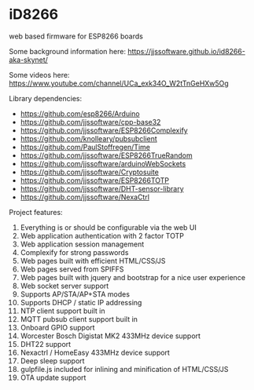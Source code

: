 # iD8266
web based firmware for ESP8266 boards

Some background information here: https://jjssoftware.github.io/id8266-aka-skynet/

Some videos here: https://www.youtube.com/channel/UCa_exk34O_W2tTnGeHXw5Og

Library dependencies:

* https://github.com/esp8266/Arduino 
* https://github.com/jjssoftware/cpp-base32
* https://github.com/jjssoftware/ESP8266Complexify
* https://github.com/knolleary/pubsubclient
* https://github.com/PaulStoffregen/Time
* https://github.com/jjssoftware/ESP8266TrueRandom
* https://github.com/jjssoftware/arduinoWebSockets
* https://github.com/jjssoftware/Cryptosuite
* https://github.com/jjssoftware/ESP8266TOTP
* https://github.com/jjssoftware/DHT-sensor-library
* https://github.com/jjssoftware/NexaCtrl

Project features:

1. Everything is or should be configurable via the web UI
2. Web application authentication with 2 factor TOTP
2. Web application session management
3. Complexify for strong passwords
4. Web pages built with efficient HTML/CSS/JS 
5. Web pages served from SPIFFS
6. Web pages built with jquery and bootstrap for a nice user experience
7. Web socket server support
8. Supports AP/STA/AP+STA modes
9. Supports DHCP / static IP addressing
10. NTP client support built in
11. MQTT pubsub client support built in
12. Onboard GPIO support
13. Worcester Bosch Digistat MK2 433MHz device support
14. DHT22 support
15. Nexactrl / HomeEasy 433MHz device support
16. Deep sleep support
17. gulpfile.js included for inlining and minification of HTML/CSS/JS
18. OTA update support
